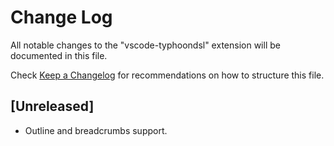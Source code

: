 # Change Log

All notable changes to the "vscode-typhoondsl" extension will be documented in this file.

Check [Keep a Changelog](http://keepachangelog.com/) for recommendations on how to structure this file.

## [Unreleased]

- Outline and breadcrumbs support.
